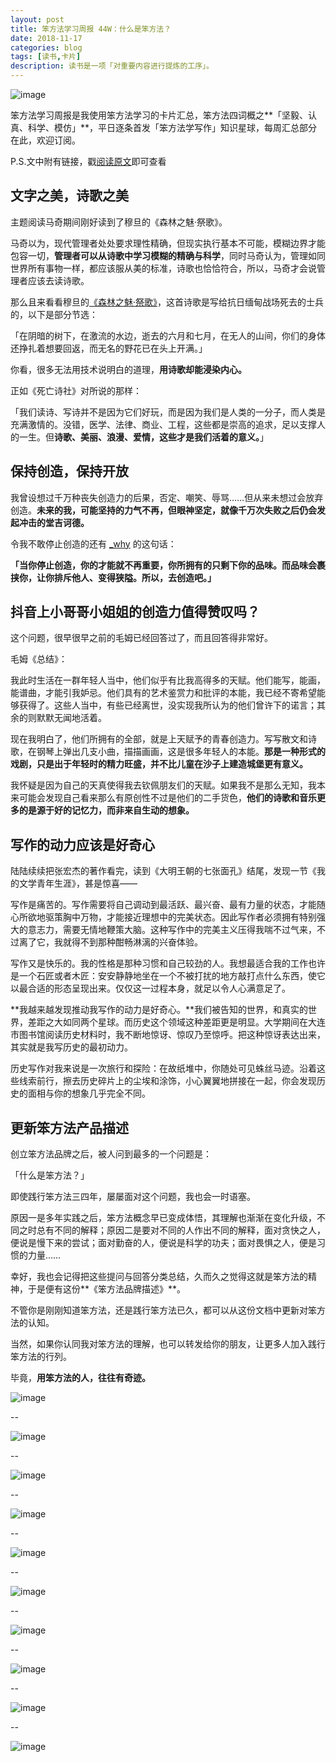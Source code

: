 ```yaml
---
layout: post
title: 笨方法学习周报 44W：什么是笨方法？
date: 2018-11-17
categories: blog
tags: [读书,卡片]
description: 读书是一项「对重要内容进行提炼的工序」。
---
```



![image](http://upload-images.jianshu.io/upload_images/32598-1465b25d287793e8?imageMogr2/auto-orient/strip%7CimageView2/2/w/1240)

笨方法学习周报是我使用笨方法学习的卡片汇总，笨方法四词概之**「坚毅、认真、科学、模仿」**，平日逐条首发「笨方法学写作」知识星球，每周汇总部分在此，欢迎订阅。

P.S.文中附有链接，戳[阅读原文](https://www.jianshu.com/nb/25728012)即可查看

## 文字之美，诗歌之美

主题阅读马奇期间刚好读到了穆旦的《森林之魅·祭歌》。

马奇以为，现代管理者处处要求理性精确，但现实执行基本不可能，模糊边界才能包容一切，**管理者可以从诗歌中学习模糊的精确与科学**，同时马奇认为，管理如同世界所有事物一样，都应该服从美的标准，诗歌也恰恰符合，所以，马奇才会说管理者应该去读诗歌。

那么且来看看穆旦的[《森林之魅·祭歌》](http://poem.tuweng.com/1940/mudan/1445.html)，这首诗歌是写给抗日缅甸战场死去的士兵的，以下是部分节选：

「在阴暗的树下，在激流的水边，逝去的六月和七月，在无人的山间，你们的身体还挣扎着想要回返，而无名的野花已在头上开满。」

你看，很多无法用技术说明白的道理，**用诗歌却能浸染内心。**

正如《死亡诗社》对所说的那样：

「我们读诗、写诗并不是因为它们好玩，而是因为我们是人类的一分子，而人类是充满激情的。没错，医学、法律、商业、工程，这些都是崇高的追求，足以支撑人的一生。但**诗歌、美丽、浪漫、爱情，这些才是我们活着的意义。**」

## 保持创造，保持开放

我曾设想过千万种丧失创造力的后果，否定、嘲笑、辱骂……但从来未想过会放弃创造。**未来的我，可能坚持的力气不再，但眼神坚定，就像千万次失败之后仍会发起冲击的堂吉诃德。**

令我不敢停止创造的还有 [_why](https://www.douban.com/note/64005602/) 的这句话：

**「当你停止创造，你的才能就不再重要，你所拥有的只剩下你的品味。而品味会裹挟你，让你排斥他人、变得狭隘。所以，去创造吧。」**


## 抖音上小哥哥小姐姐的创造力值得赞叹吗？

这个问题，很早很早之前的毛姆已经回答过了，而且回答得非常好。

毛姆《总结》：

我此时生活在一群年轻人当中，他们似乎有比我高得多的天赋。他们能写，能画，能谱曲，才能引我妒忌。他们具有的艺术鉴赏力和批评的本能，我已经不寄希望能够获得了。这些人当中，有些已经离世，没实现我所认为的他们曾许下的诺言；其余的则默默无闻地活着。

现在我明白了，他们所拥有的全部，就是上天赋予的青春创造力。写写散文和诗歌，在钢琴上弹出几支小曲，描描画画，这是很多年轻人的本能。**那是一种形式的戏剧，只是出于年轻时的精力旺盛，并不比儿童在沙子上建造城堡更有意义。**

我怀疑是因为自己的天真使得我去钦佩朋友们的天赋。如果我不是那么无知，我本来可能会发现自己看来那么有原创性不过是他们的二手货色，**他们的诗歌和音乐更多的是源于好的记忆力，而非来自生动的想象。**

## 写作的动力应该是好奇心

陆陆续续把张宏杰的著作看完，读到《大明王朝的七张面孔》结尾，发现一节《我的文学青年生涯》，甚是惊喜——

写作是痛苦的。写作需要将自己调动到最活跃、最兴奋、最有力量的状态，才能随心所欲地驱策胸中万物，才能接近理想中的完美状态。因此写作者必须拥有特别强大的意志力，需要无情地鞭策大脑。这种写作中的完美主义压得我喘不过气来，不过离了它，我就得不到那种酣畅淋漓的兴奋体验。

写作又是快乐的。我的性格是那种习惯和自己较劲的人。我想最适合我的工作也许是一个石匠或者木匠：安安静静地坐在一个不被打扰的地方敲打点什么东西，使它以最合适的形态呈现出来。仅仅这一过程本身，就足以令人心满意足了。

**我越来越发现推动我写作的动力是好奇心。**我们被告知的世界，和真实的世界，差距之大如同两个星球。而历史这个领域这种差距更是明显。大学期间在大连市图书馆阅读历史材料时，我不断地惊讶、惊叹乃至惊呼。把这种惊讶表达出来，其实就是我写历史的最初动力。

历史写作对我来说是一次旅行和探险：在故纸堆中，你随处可见蛛丝马迹。沿着这些线索前行，擦去历史碎片上的尘埃和涂饰，小心翼翼地拼接在一起，你会发现历史的面相与你的想象几乎完全不同。

## 更新笨方法产品描述

创立笨方法品牌之后，被人问到最多的一个问题是：

「什么是笨方法？」

即使践行笨方法三四年，屡屡面对这个问题，我也会一时语塞。

原因一是多年实践之后，笨方法概念早已变成体悟，其理解也渐渐在变化升级，不同之时总有不同的解释；原因二是要对不同的人作出不同的解释，面对贪快之人，便说是慢下来的尝试；面对勤奋的人，便说是科学的功夫；面对畏惧之人，便是习惯的力量……

幸好，我也会记得把这些提问与回答分类总结，久而久之觉得这就是笨方法的精神，于是便有这份**《笨方法品牌描述》**。

不管你是刚刚知道笨方法，还是践行笨方法已久，都可以从这份文档中更新对笨方法的认知。

当然，如果你认同我对笨方法的理解，也可以转发给你的朋友，让更多人加入践行笨方法的行列。

毕竟，**用笨方法的人，往往有奇迹。**

![image](http://upload-images.jianshu.io/upload_images/32598-b8d5e0bf800c6b37?imageMogr2/auto-orient/strip%7CimageView2/2/w/1240)

--

![image](http://upload-images.jianshu.io/upload_images/32598-cc1a5c92519c65fa?imageMogr2/auto-orient/strip%7CimageView2/2/w/1240)

--

![image](http://upload-images.jianshu.io/upload_images/32598-2ae524c8a1b9aee4?imageMogr2/auto-orient/strip%7CimageView2/2/w/1240)

--

![image](http://upload-images.jianshu.io/upload_images/32598-92ece36fb207fab5?imageMogr2/auto-orient/strip%7CimageView2/2/w/1240)

--

![image](http://upload-images.jianshu.io/upload_images/32598-ed5ea2a23d811505?imageMogr2/auto-orient/strip%7CimageView2/2/w/1240)

--

![image](http://upload-images.jianshu.io/upload_images/32598-30db334d2f1e3059?imageMogr2/auto-orient/strip%7CimageView2/2/w/1240)

--

![image](http://upload-images.jianshu.io/upload_images/32598-be6985dc14364af8?imageMogr2/auto-orient/strip%7CimageView2/2/w/1240)

--

![image](http://upload-images.jianshu.io/upload_images/32598-b634fa97f0277b77?imageMogr2/auto-orient/strip%7CimageView2/2/w/1240)

--

![image](http://upload-images.jianshu.io/upload_images/32598-1a1cc92dd6a971c9?imageMogr2/auto-orient/strip%7CimageView2/2/w/1240)

--

![image](http://upload-images.jianshu.io/upload_images/32598-9f3f56304138de05?imageMogr2/auto-orient/strip%7CimageView2/2/w/1240)